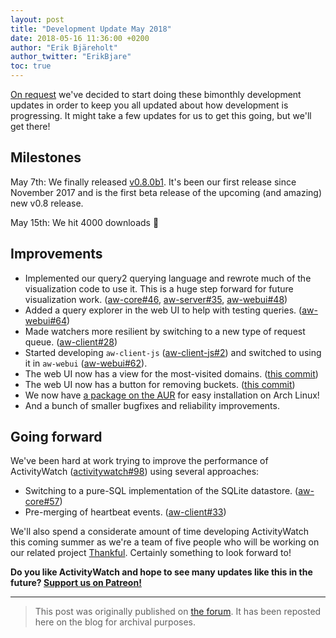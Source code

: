 ```yaml
---
layout: post
title: "Development Update May 2018"
date: 2018-05-16 11:36:00 +0200
author: "Erik Bjäreholt"
author_twitter: "ErikBjare"
toc: true
---
```


[On request](https://www.patreon.com/posts/17206179) we've decided to start doing these bimonthly development updates in order to keep you all updated about how development is progressing. It might take a few updates for us to get this going, but we'll get there!

## Milestones

May 7th: We finally released [v0.8.0b1](https://github.com/ActivityWatch/activitywatch/releases/tag/v0.8.0b1). It's been our first release since November 2017 and is the first beta release of the upcoming (and amazing) new v0.8 release.

May 15th: We hit 4000 downloads 🌟

## Improvements

 - Implemented our query2 querying language and rewrote much of the visualization code to use it. This is a huge step forward for future visualization work. ([aw-core#46](https://github.com/ActivityWatch/aw-core/pull/46), [aw-server#35](https://github.com/ActivityWatch/aw-server/pull/35), [aw-webui#48](https://github.com/ActivityWatch/aw-webui/pull/48))
 - Added a query explorer in the web UI to help with testing queries. ([aw-webui#64](https://github.com/ActivityWatch/aw-webui/pull/64))
 - Made watchers more resilient by switching to a new type of request queue. ([aw-client#28](https://github.com/ActivityWatch/aw-client/pull/28))
 - Started developing `aw-client-js` ([aw-client-js#2](https://github.com/ActivityWatch/aw-client-js/pull/2)) and switched to using it in `aw-webui` ([aw-webui#62](https://github.com/ActivityWatch/aw-webui/pull/62)).
 - The web UI now has a view for the most-visited domains. ([this commit](https://github.com/ActivityWatch/aw-webui/commit/8f443bc1e258c54f1838994e0f1f79e254d86d6a))
 - The web UI now has a button for removing buckets. ([this commit](https://github.com/ActivityWatch/aw-webui/commit/6410170d3192c9e73bb7957ea7e7b9ce606e25ac#diff-32c6cbf8ae7a966f7e41ec78a6d775cb))
 - We now have [a package on the AUR](https://aur.archlinux.org/packages/activitywatch-bin/) for easy installation on Arch Linux!
 - And a bunch of smaller bugfixes and reliability improvements.

## Going forward

We've been hard at work trying to improve the performance of ActivityWatch ([activitywatch#98](https://github.com/ActivityWatch/activitywatch/issues/98)) using several approaches: 
 - Switching to a pure-SQL implementation of the SQLite datastore. ([aw-core#57](https://github.com/ActivityWatch/aw-core/pull/57))
 - Pre-merging of heartbeat events. ([aw-client#33](https://github.com/ActivityWatch/aw-client/pull/33))

We'll also spend a considerate amount of time developing ActivityWatch this coming summer as we're a team of five people who will be working on our related project [Thankful](https://github.com/ActivityWatch/thankful). Certainly something to look forward to!

**Do you like ActivityWatch and hope to see many updates like this in the future? [Support us on Patreon!](https://www.patreon.com/erikbjare)**

---

> This post was originally published on [the forum](https://forum.activitywatch.net/t/development-update-may-2018/108). It has been reposted here on the blog for archival purposes.

